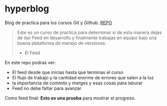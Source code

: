 # hyperblog
Blog de practica para los cursos Git y Github. [REPO](https://github.com/xhrisgab/hyperblog "REPO")
>Este es un curso de practica para determinar si de esta manera dejas de dar Feed en desarrollo y finalmente trabajas en equipo bajo una buena plataforma de manejo de versiones.
> - El Feed

En este repo podras ver:
* El feed desde que inicias hasta que terminas el curso
* El flujo de trabajo y la cantidad enorme de errores que salen a la luz
* la importancia de commits y merges y esas cosas para laburar
* Feed no debe faltar para avanzar

Como feed final: **Esto es una prueba** para mostrar el progreso.